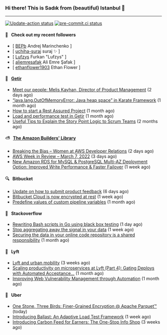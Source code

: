 ### Hi there! This is Sadık from (beautiful) Istanbul 👋

---

[![Update-action status](https://github.com/sadikkuzu/sadikkuzu/actions/workflows/sadikkuzu.yml/badge.svg)](https://github.com/sadikkuzu/sadikkuzu/actions/workflows/sadikkuzu.yml)
[![pre-commit.ci status](https://results.pre-commit.ci/badge/github/sadikkuzu/sadikkuzu/master.svg)](https://results.pre-commit.ci/latest/github/sadikkuzu/sadikkuzu/master)

#### 🔭 &nbsp; Check out my recent followers

- [ [BEPb](https://github.com/BEPb) Andrej Marinchenko ]
- [ [uchiha-suraj](https://github.com/uchiha-suraj) suraj ✨  ]
- [ [Lufzys](https://github.com/Lufzys) Furkan &#34;Lufzys&#34; ]
- [ [aliemresafak](https://github.com/aliemresafak) Ali Emre Şafak ]
- [ [ethanflower1903](https://github.com/ethanflower1903) Ethan Flower ]


#### 🚀 &nbsp; [Getir](https://technology.getir.com)

- [Meet our people: Melis Kayhan, Director of Product Management](https://medium.com/getir/meet-our-people-melis-kayhan-director-of-product-management-27e8f9913648?source=rss----5138a1e0a250---4) (2 days ago)
- [“java.lang.OutOfMemoryError: Java heap space” in Karate Framework](https://medium.com/getir/java-lang-outofmemoryerror-java-heap-space-in-karate-framework-dc5ad83fcd1b?source=rss----5138a1e0a250---4) (1 month ago)
- [How to start a Rest Assured Project](https://medium.com/getir/how-to-start-a-rest-assured-project-d599181ca855?source=rss----5138a1e0a250---4) (1 month ago)
- [Load and performance test in Getir](https://medium.com/getir/load-and-performance-test-in-getir-3bc5bf57b1e2?source=rss----5138a1e0a250---4) (1 month ago)
- [Useful Tips to Explain the Story Point Logic to Scrum Teams](https://medium.com/getir/useful-tips-to-explain-the-story-point-logic-to-scrum-teams-872a62e95257?source=rss----5138a1e0a250---4) (2 months ago)


#### ⛅ &nbsp; [The Amazon Builders' Library](https://aws.amazon.com/builders-library/)

- [Breaking the Bias – Women at AWS Developer Relations](https://aws.amazon.com/blogs/aws/breaking-the-bias-women-at-aws-developer-relations/) (2 days ago)
- [AWS Week in Review – March 7, 2022](https://aws.amazon.com/blogs/aws/aws-week-in-review-march-7-2022/) (3 days ago)
- [New Amazon RDS for MySQL &amp; PostgreSQL Multi-AZ Deployment Option: Improved Write Performance &amp; Faster Failover](https://aws.amazon.com/blogs/aws/amazon-rds-multi-az-db-cluster/) (1 week ago)


#### 🔍 &nbsp; Bitbucket

- [Update on how to submit product feedback](https://bitbucket.org/blog/update-on-how-to-submit-product-feedback) (6 days ago)
- [Bitbucket Cloud is now encrypted at rest](https://bitbucket.org/blog/bitbucket-cloud-is-now-encrypted-at-rest) (1 week ago)
- [Predefine values of custom pipeline variables](https://bitbucket.org/blog/predefine-values-of-custom-pipeline-variables) (1 month ago)


#### 📰 &nbsp; Stackoverflow

- [Rewriting Bash scripts in Go using black box testing](https://stackoverflow.blog/2022/03/09/rewriting-bash-scripts-in-go-using-black-box-testing/) (1 day ago)
- [Stop aggregating away the signal in your data](https://stackoverflow.blog/2022/03/03/stop-aggregating-away-the-signal-in-your-data/) (1 week ago)
- [Securing the data in your online code repository is a shared responsibility](https://stackoverflow.blog/2022/01/24/securing-the-data-in-your-online-code-repository-is-a-shared-responsibility/) (1 month ago)

#### 🚕 &nbsp; Lyft

- [Lyft and urban mobility](https://eng.lyft.com/lyft-and-urban-mobility-acf7a7571031?source=rss----25cd379abb8---4) (3 weeks ago)
- [Scaling productivity on microservices at Lyft (Part 4): Gating Deploys with Automated Acceptance…](https://eng.lyft.com/scaling-productivity-on-microservices-at-lyft-part-4-gating-deploys-with-automated-acceptance-4417e0ebc274?source=rss----25cd379abb8---4) (1 month ago)
- [Improving Web Vulnerability Management through Automation](https://eng.lyft.com/improving-web-vulnerability-management-through-automation-2631570d8415?source=rss----25cd379abb8---4) (1 month ago)

#### 🚕 &nbsp; Uber

- [One Stone, Three Birds:  Finer-Grained Encryption @ Apache Parquet™](https://eng.uber.com/one-stone-three-birds-finer-grained-encryption-apache-parquet/) (today)
- [Introducing Ballast: An Adaptive Load Test Framework](https://eng.uber.com/introducing-ballast-an-adaptive-load-test-framework/) (1 week ago)
- [Introducing Carbon Feed for Earners: The One-Stop Info Shop](https://eng.uber.com/introducing-carbon-feed-for-earners-the-one-stop-info-shop/) (3 weeks ago)
